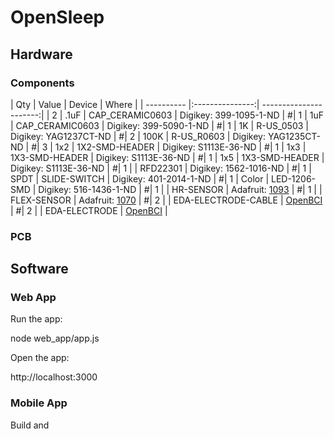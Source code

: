 # OpenSleep

## Hardware

### Components

| Qty | Value | Device  | Where |
| ---------- |:---------------:| ----------------------:|
|  2  | .1uF  | CAP_CERAMIC0603 | Digikey: 399-1095-1-ND |
#|  1  |  1uF  | CAP_CERAMIC0603 | Digikey: 399-5090-1-ND | 
#|  1  |  1K   | R-US_0503       | Digikey: YAG1237CT-ND  | 
#|  2  | 100K  | R-US_R0603      | Digikey: YAG1235CT-ND  |
#|  3  |  1x2  | 1X2-SMD-HEADER  | Digikey: S1113E-36-ND  |
#|  1  |  1x3  | 1X3-SMD-HEADER  | Digikey: S1113E-36-ND  |
#|  1  |  1x5  | 1X3-SMD-HEADER  | Digikey: S1113E-36-ND  |
#|  1  |       | RFD22301        | Digikey: 1562-1016-ND  |
#|  1  | SPDT  | SLIDE-SWITCH    | Digikey: 401-2014-1-ND |
#|  1  | Color | LED-1206-SMD    | Digikey: 516-1436-1-ND |
#|  1  |       | HR-SENSOR       | Adafruit: [1093](https://www.adafruit.com/product/1093) |
#|  1  |       | FLEX-SENSOR     | Adafruit: [1070](https://www.adafruit.com/product/1070) |
#|  2  |       | EDA-ELECTRODE-CABLE | [OpenBCI](https://shop.openbci.com/collections/frontpage/products/emg-ecg-snap-electrode-cables?variant=32372786958) |
#| 2   |       | EDA-ELECTRODE   | [OpenBCI](https://shop.openbci.com/collections/frontpage/products/skintact-f301-pediatric-foam-solid-gel-electrodes-30-pack?variant=29467659395) |

### PCB

## Software

### Web App

Run the app:

  node web_app/app.js

Open the app:

  http://localhost:3000

### Mobile App

Build and



